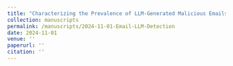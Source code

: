 ```yaml
---
title: "Characterizing the Prevalence of LLM-Generated Malicious Emails"
collection: manuscripts
permalink: /manuscripts/2024-11-01-Email-LLM-Detection
date: 2024-11-01
venue: ''
paperurl: ''
citation: ''
---
```

